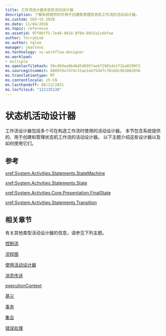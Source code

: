 ```yaml
---
title: 工作流设计器状态机活动设计器
description: 了解系统提供的可用于创建和管理状态机工作流的活动设计器。
ms.custom: SEO-VS-2020
ms.date: 11/04/2016
ms.topic: reference
ms.assetid: 97f0bff5-7e48-4914-8f04-8015a1c6bfae
author: TerryGLee
ms.author: tglee
manager: jmartens
ms.technology: vs-workflow-designer
ms.workload:
- multiple
ms.openlocfilehash: 50cd69ea0b46d54095faebf2981de1f1ba0299f2
ms.sourcegitcommit: 68897da7d74c31ae1ebf5d47c7b5ddc9b108265b
ms.translationtype: MT
ms.contentlocale: zh-CN
ms.lasthandoff: 08/13/2021
ms.locfileid: "122135138"
---
```

# <a name="state-machine-activity-designers"></a>状态机活动设计器

工作流设计器包括多个可在构造工作流时使用的活动设计器。 本节包含系统提供的、用于创建和管理状态机工作流的活动设计器。 以下主题介绍这些设计器以及如何使用它们。

## <a name="reference"></a>参考
 <xref:System.Activities.Statements.StateMachine>

 <xref:System.Activities.Statements.State>

 <xref:System.Activities.Core.Presentation.FinalState>

 <xref:System.Activities.Statements.Transition>

## <a name="related-sections"></a>相关章节
 有关其他类型活动设计器的信息，请参见下列主题。

 [控制流](../workflow-designer/control-flow-activity-designers.md)

 [流程图](../workflow-designer/flowchart-activity-designers.md)

 [使用活动设计器](control-flow-activity-designers.md)

 [消息传送](../workflow-designer/messaging-activity-designers.md)

 [executionContext](../workflow-designer/runtime-activity-designers.md)

 [基元](../workflow-designer/primitives-activity-designers.md)

 [事务](../workflow-designer/transaction-activity-designers.md)

 [集合](../workflow-designer/collection-activity-designers.md)

 [错误处理](../workflow-designer/error-handling-activity-designers.md)